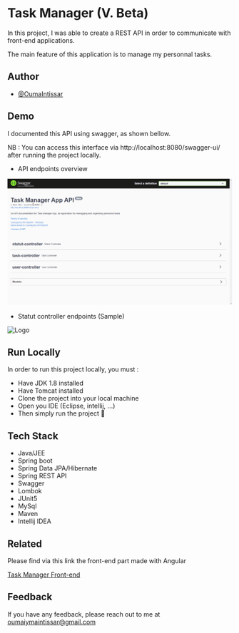 
# Task Manager (V. Beta)

In this project, I was able to create a REST API in order to communicate with front-end applications.

The main feature of this application is to manage my personnal tasks.

## Author

- [@OumaIntissar](https://www.github.com/OumaIntissar)


## Demo

I documented this API using swagger, as shown bellow.

NB : You can access this interface via http://localhost:8080/swagger-ui/ after running the project locally.

- API endpoints overview

![Logo](docs/readme/API-Overview.gif)

- Statut controller endpoints (Sample)

![Logo](docs/readme/statut-Controller-endpoints.gif)

## Run Locally

In order to run this project locally, you must :

- Have JDK 1.8 installed
- Have Tomcat installed
- Clone the project into your local machine
- Open you IDE (Eclipse, intellij, ...)
- Then simply run the project 🤩


## Tech Stack

- Java/JEE
- Spring boot
- Spring Data JPA/Hibernate
- Spring REST API
- Swagger
- Lombok
- JUnit5
- MySql
- Maven
- Intellij IDEA


## Related

Please find via this link the front-end part made with Angular

[Task Manager Front-end](https://github.com/OumaIntissar/Task-management-front-end)


## Feedback

If you have any feedback, please reach out to me at oumaiymaintissar@gmail.com

